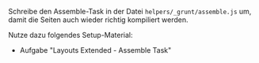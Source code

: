 Schreibe den Assemble-Task in der Datei `helpers/_grunt/assemble.js` um, damit die Seiten auch wieder richtig kompiliert werden.

Nutze dazu folgendes Setup-Material:
* Aufgabe "Layouts Extended - Assemble Task"